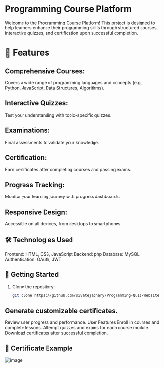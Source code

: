 # Programming Course Platform

Welcome to the Programming Course Platform! This project is designed to help learners enhance their programming skills through structured courses, interactive quizzes, and certification upon successful completion.

# 🌟 Features

## Comprehensive Courses: 
Covers a wide range of programming languages and concepts (e.g., Python, JavaScript, Data Structures, Algorithms).
## Interactive Quizzes: 
Test your understanding with topic-specific quizzes.
## Examinations: 
Final assessments to validate your knowledge.
## Certification: 
Earn certificates after completing courses and passing exams.
## Progress Tracking: 
Monitor your learning journey with progress dashboards.
## Responsive Design: 
Accessible on all devices, from desktops to smartphones.

## 🛠️ Technologies Used
Frontend: HTML, CSS, JavaScript
Backend: php
Database: MySQL
Authentication: OAuth, JWT

## 🚀 Getting Started
1. Clone the repository:
   ```bash
   git clone https://github.com/sivatejachary/Programming-Quiz-Website.git ```
   
## Generate customizable certificates.
Review user progress and performance.
User Features
Enroll in courses and complete lessons.
Attempt quizzes and exams for each course module.
Download certificates after successful completion.

## 📜 Certificate Example
![image](https://github.com/sivatejachary/Programming-Quiz-Website/blob/f79aa1eca0234ea97cc79fd752c103c6c339811a/certificate.png)

